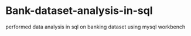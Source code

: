 # Bank-dataset-analysis-in-sql
performed data analysis in sql on banking dataset using mysql workbench 
